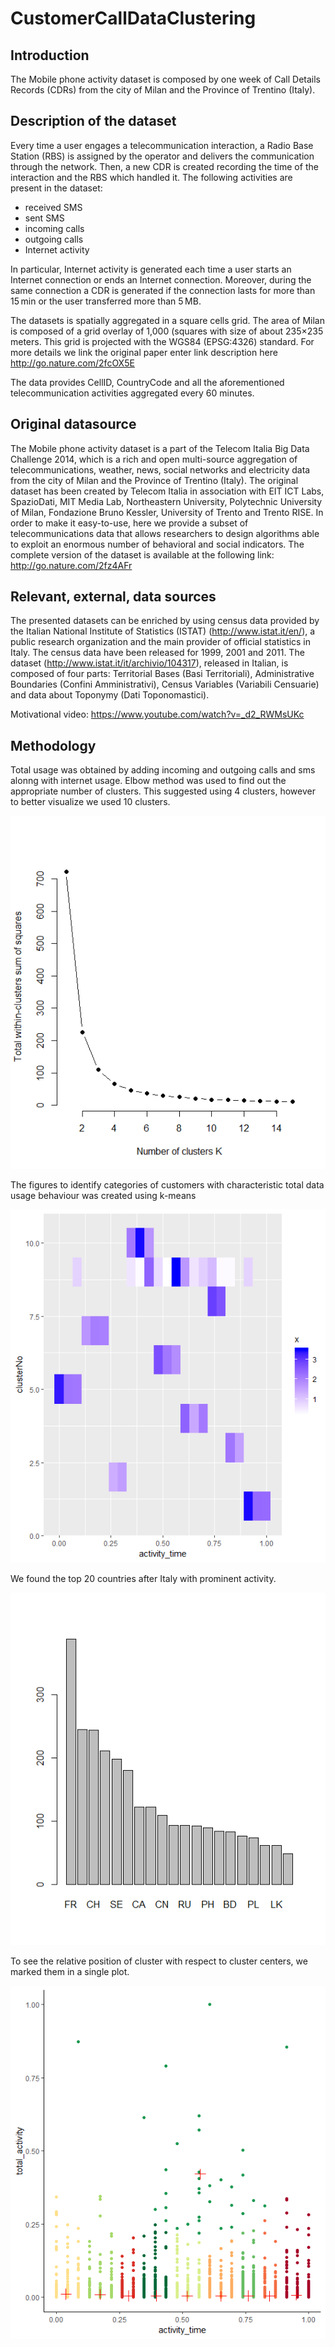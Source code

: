 # CustomerCallDataClustering

## Introduction
The Mobile phone activity dataset is composed by one week of Call Details Records (CDRs) from the city of Milan and the Province of Trentino (Italy).

## Description of the dataset
Every time a user engages a telecommunication interaction, a Radio Base Station (RBS) is assigned by the operator and delivers the communication through the network. Then, a new CDR is created recording the time of the interaction and the RBS which handled it. The following activities are present in the dataset:

* received SMS
* sent SMS
* incoming calls
* outgoing calls
* Internet activity

In particular, Internet activity is generated each time a user starts an Internet connection or ends an Internet connection. Moreover, during the same connection a CDR is generated if the connection lasts for more than 15 min or the user transferred more than 5 MB.

The datasets is spatially aggregated in a square cells grid. The area of Milan is composed of a grid overlay of 1,000 (squares with size of about 235×235 meters. This grid is projected with the WGS84 (EPSG:4326) standard. For more details we link the original paper enter link description here http://go.nature.com/2fcOX5E

The data provides CellID, CountryCode and all the aforementioned telecommunication activities aggregated every 60 minutes.

## Original datasource
The Mobile phone activity dataset is a part of the Telecom Italia Big Data Challenge 2014, which is a rich and open multi-source aggregation of telecommunications, weather, news, social networks and electricity data from the city of Milan and the Province of Trentino (Italy). The original dataset has been created by Telecom Italia in association with EIT ICT Labs, SpazioDati, MIT Media Lab, Northeastern University, Polytechnic University of Milan, Fondazione Bruno Kessler, University of Trento and Trento RISE. In order to make it easy-to-use, here we provide a subset of telecommunications data that allows researchers to design algorithms able to exploit an enormous number of behavioral and social indicators. The complete version of the dataset is available at the following link: http://go.nature.com/2fz4AFr

## Relevant, external, data sources
The presented datasets can be enriched by using census data provided by the Italian National Institute of Statistics (ISTAT) (http://www.istat.it/en/), a public research organization and the main provider of official statistics in Italy. The census data have been released for 1999, 2001 and 2011. The dataset (http://www.istat.it/it/archivio/104317), released in Italian, is composed of four parts: Territorial Bases (Basi Territoriali), Administrative Boundaries (Confini Amministrativi), Census Variables (Variabili Censuarie) and data about Toponymy (Dati Toponomastici).

Motivational video: https://www.youtube.com/watch?v=_d2_RWMsUKc

## Methodology
Total usage was obtained by adding incoming and outgoing calls and sms alonng with internet usage.
Elbow method was used to find out the appropriate number of clusters. This suggested using 4 clusters, however to better visualize we used 10 clusters.

![text](./Figures/ElbowPlot.png)


The figures to identify categories of customers with characteristic total data usage behaviour was created using k-means

![Cluster Visual](./Figures/ClusterVisual.png)

We found the top 20 countries after Italy with prominent activity.

![text](./Figures/CountryTotalActivity.png)

To see the relative position of cluster with respect to cluster centers, we marked them in a single plot.

![text](./Figures/ClustersWithCenters.png)
